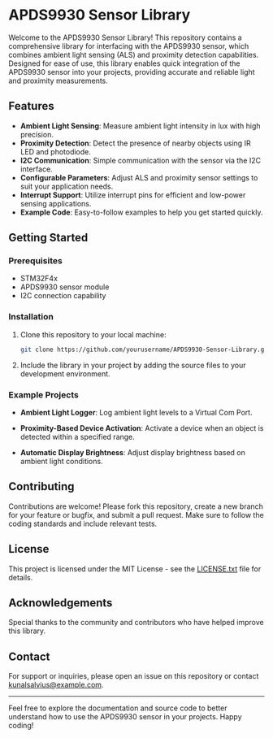 # APDS9930 Sensor Library

Welcome to the APDS9930 Sensor Library! This repository contains a comprehensive library for interfacing with the APDS9930 sensor, which combines ambient light sensing (ALS) and proximity detection capabilities. Designed for ease of use, this library enables quick integration of the APDS9930 sensor into your projects, providing accurate and reliable light and proximity measurements.

## Features

- **Ambient Light Sensing**: Measure ambient light intensity in lux with high precision.
- **Proximity Detection**: Detect the presence of nearby objects using IR LED and photodiode.
- **I2C Communication**: Simple communication with the sensor via the I2C interface.
- **Configurable Parameters**: Adjust ALS and proximity sensor settings to suit your application needs.
- **Interrupt Support**: Utilize interrupt pins for efficient and low-power sensing applications.
- **Example Code**: Easy-to-follow examples to help you get started quickly.


## Getting Started

### Prerequisites

- STM32F4x
- APDS9930 sensor module
- I2C connection capability

### Installation

1. Clone this repository to your local machine:
    ```bash
    git clone https://github.com/yourusername/APDS9930-Sensor-Library.git
    ```
2. Include the library in your project by adding the source files to your development environment.

### Example Projects

- **Ambient Light Logger**: Log ambient light levels to a Virtual Com Port.

- **Proximity-Based Device Activation**: Activate a device when an object is detected within a specified range.

- **Automatic Display Brightness**: Adjust display brightness based on ambient light conditions.

## Contributing

Contributions are welcome! Please fork this repository, create a new branch for your feature or bugfix, and submit a pull request. Make sure to follow the coding standards and include relevant tests.

## License

This project is licensed under the MIT License - see the [LICENSE.txt](LICENSE) file for details.

## Acknowledgements

Special thanks to the community and contributors who have helped improve this library.

## Contact

For support or inquiries, please open an issue on this repository or contact [kunalsalvius@example.com](mailto:kunalsalvius.email@example.com).

---

Feel free to explore the documentation and source code to better understand how to use the APDS9930 sensor in your projects. Happy coding!
